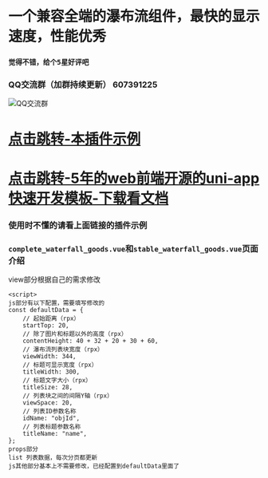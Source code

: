 # 一个兼容全端的瀑布流组件，最快的显示速度，性能优秀
### `觉得不错，给个5星好评吧`

### QQ交流群（加群持续更新） 607391225
![QQ交流群](http://qn.kemean.cn//upload/202004/14/15868301778472k7oubi6.png)

# [点击跳转-本插件示例](https://ext.dcloud.net.cn/plugin?id=2009)
# [点击跳转-5年的web前端开源的uni-app快速开发模板-下载看文档](https://ext.dcloud.net.cn/plugin?id=2009)

### 使用时不懂的请看上面链接的插件示例

### `complete_waterfall_goods.vue`和`stable_waterfall_goods.vue`页面介绍
view部分根据自己的需求修改
```
<script>
js部分有以下配置，需要填写修改的
const defaultData = {
	// 起始距离（rpx）
	startTop: 20,
	// 除了图片和标题以外的高度（rpx）
	contentHeight: 40 + 32 + 20 + 30 + 60,
	// 瀑布流列表块宽度（rpx）
	viewWidth: 344,
	// 标题可显示宽度（rpx）
	titleWidth: 300,
	// 标题文字大小（rpx）
	titleSize: 28,
	// 列表块之间的间隔Y轴（rpx）
	viewSpace: 20,
	// 列表ID参数名称
	idName: "objId",
	// 列表标题参数名称
	titleName: "name",
};
props部分
list 列表数据，每次分页都更新
js其他部分基本上不需要修改，已经配置到defaultData里面了
```
